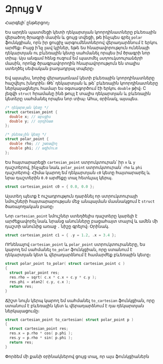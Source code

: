 # Զրույց V

Հարգելի՛ ընթերցող։

Ես արդեն պատմեցի կետի դեկարտյան կոորդինատները բևեռային վերածող ծրագրի մասին և ցույց տվեցի, թե ինչպես գրել `polar` ֆունկցիան, որն իր ցուցիչ արգումենտներով վերադարձնում է երկու արժեք։ Բայց ի՛նչ լավ կլիներ, եթե ես հնարավորություն ունենայի դեկարտյան ու բևեռային կետը սահմանել որպես իմ ծրագրի նոր տիպ։ Այս անգամ հենց ուզում եմ պատմել *ստրուկտուրաների* մասին, որոնք ծրագրավորողին հնարավորություն են տալիս ստեղծել սեփական բաղադրյալ տպերը։ 

Եվ այսպես, նորից վերադառնամ կետի բևեռային կոորդինատները հաշվելու խնդրին։ Թե՛ դեկարտյան և թե՛ բևեռային կոորդինատները ներկայացնելու համար ես օգտագործում էի երկու `double` թիվ։ C լեզվի `struct` հրամանը ինձ թույլ է տալիս դեկարտյան և բևեռային կետերը սահմանել որպես նոր տիպ։ Ահա, օրինակ, այսպես.

```c
/* դեկարտյան կետը */
struct cartesian_point {
  double x; // աբսցիս
  double y; // օրդինատ
};

/* բևեռային կետը */
struct polar_point {
  double rho; // շառավիղ
  double phi; // ազիմուտ
};
```

Ես հայտարարեցի `cartesian_point` ստրուկտուրան՝ իր `x` և `y` դաշտերով, ինչպես նաև `polar_point` ստրուկտուրան՝ `rho` և `phi` դաշտերով։ Հիմա կարող եմ դեկարտյան `c0` կետը հայտարարել և նրա դաշտերին `0.0` արժեքը տալ հետևյալ կերպ.

```c
struct cartesian_point c0 = { 0.0, 0.0 };
```

Այստեղ պետք է ուշադրություն դարձնել որ ստրուկտուրայի նմուշների հայտարարության մեջ անպայման մասնակցում է `struct` ծառայողական բառը։

Նոր `cartesian_point` նմուշներ ստեղծելիս դաշտերը կարելի է արժեքավորել նաև նրանց անունները բացահայտ տալով և ամեն մի դաշտի անունից առաջ `.` նիշը գրելով։ Օրինակ.

```c
struct cartesian_point c1 = { .y = 1.2, .x = 3.4 };
```

ՈՒնենալով `cartesian_point` և `polar_point` ստրուկտուրաները, ես կարող եմ սահմանել `to_polar` ֆունկցիան, որը ստանում է դեկարտյան կետ և վերադարձնում է համարժեք բևեռային կետը։

```c
struct polar_point to_polar( struct cartesian_point c )
{
  struct polar_point res;
  res.rho = sqrt( c.x * c.x + c.y * c.y );
  res.phi = atan2( c.y, c.x );
  return res;
}
```

Ճիշտ նույն կերպ կարող եմ սահմանել `to_cartesian` ֆունկցիան, որը ստանում է բևեռային կետ և վերադարձնում է դա դեկարտյան ներկայացումը։

```c
struct cartesian_point to_cartesian( struct polar_point p )
{
  struct cartesian_point res;
  res.x = p.rho * cos( p.phi );
  res.y = p.rho * sin( p.phi );
  return res;
}
```

Փորձեմ մի քանի օրինակներով ցույց տալ, որ այս ֆունկցիաներն
